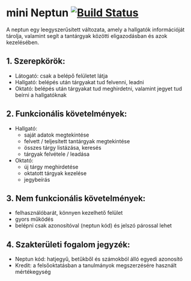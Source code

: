 # mini Neptun       [![Build Status](https://travis-ci.com/bdavid6/fullstackwp.svg?branch=main)](https://travis-ci.com/bdavid6/fullstackwp)
A neptun egy leegyszerűsített változata, amely a hallgatók információját tárolja, valamint segít a tantárgyak közötti eligazodásban és azok kezelésében.

## 1. Szerepkörök:
- Látogató: csak a belépő felületet látja
- Hallgató: belépés után tárgyakat tud felvenni, leadni
- Oktató: belépés után tárgyakat tud meghirdetni, valamint jegyet tud beírni a hallgatóknak

## 2. Funkcionális követelmények:
- Hallgató:
  - saját adatok megtekintése
  - felvett / teljesített tantárgyak megtekintése
  - összes tárgy listázása, keresés
  - tárgyak felvétele / leadása
- Oktató:
  - új tárgy meghirdetése
  - oktatott tárgyak kezelése
  - jegybeírás

## 3. Nem funkcionális követelmények:
- felhasználóbarát, könnyen kezelhető felület
- gyors működés
- belépni csak azonosítóval (neptun kód) és jelszó párossal lehet

## 4. Szakterületi fogalom jegyzék:
- Neptun kód: hatjegyű, betűkből és számokból álló egyedi azonosító
- Kredit: a felsőoktatásban a tanulmányok megszerzésére használt mértékegység
